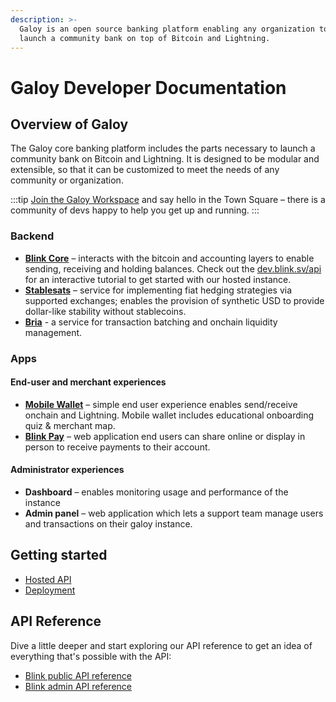 ```yaml
---
description: >-
  Galoy is an open source banking platform enabling any organization to
  launch a community bank on top of Bitcoin and Lightning.
---
```


# Galoy Developer Documentation

## Overview of Galoy

The Galoy core banking platform includes the parts necessary to launch a community bank on Bitcoin and Lightning. It is designed to be modular and extensible, so that it can be customized to meet the needs of any community or organization.

:::tip
[Join the Galoy Workspace](https://chat.galoy.io) and say hello in the Town Square – there is a community of devs happy to help you get up and running.
:::

### Backend

* **[Blink Core](products/blink-core)** – interacts with the bitcoin and accounting layers to enable sending, receiving and holding balances.
Check out the [dev.blink.sv/api](https://dev.blink.sv) for an interactive tutorial to get started with our hosted instance.
* **[Stablesats](products/stablesats)** – service for implementing fiat hedging strategies via supported exchanges; enables the provision of synthetic USD to provide dollar-like stability without stablecoins.
* **[Bria](products/bria)** - a service for transaction batching and onchain liquidity management.

### Apps

#### End-user and merchant experiences

* **[Mobile Wallet](https://github.com/GaloyMoney/blink-mobile)** – simple end user experience enables send/receive onchain and Lightning. Mobile wallet includes educational onboarding quiz & merchant map.
* **[Blink Pay](https://github.com/GaloyMoney/blink-pay)** – web application end users can share online or display in person to receive payments to their account.

#### Administrator experiences

* **Dashboard** – enables monitoring usage and performance of the instance
* **Admin panel** – web application which lets a support team manage users and transactions on their galoy instance.

## Getting started

* [Hosted API](https://dev.blink.sv/api)
* [Deployment](/deployment/)

## API Reference

Dive a little deeper and start exploring our API reference to get an idea of everything that's possible with the API:
* [Blink public API reference](https://dev.galoy.io/public-api-reference.html)
* [Blink admin API reference](https://dev.galoy.io/admin-api-reference.html)
